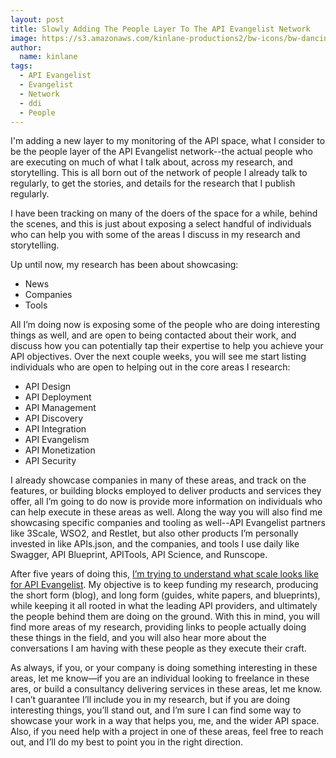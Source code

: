 ```yaml
---
layout: post
title: Slowly Adding The People Layer To The API Evangelist Network
image: https://s3.amazonaws.com/kinlane-productions2/bw-icons/bw-dancing.png
author:
  name: kinlane
tags:
  - API Evangelist
  - Evangelist
  - Network
  - ddi
  - People
---
```

I'm adding a new layer to my monitoring of the API space, what I consider to be the people layer of the API Evangelist network--the actual people who are executing on much of what I talk about, across my research, and storytelling. This is all born out of the network of people I already talk to regularly, to get the stories, and details for the research that I publish regularly.

I have been tracking on many of the doers of the space for a while, behind the scenes, and this is just about exposing a select handful of individuals who can help you with some of the areas I discuss in my research and storytelling.

Up until now, my research has been about showcasing:

*   News
*   Companies
*   Tools

All I’m doing now is exposing some of the people who are doing interesting things as well, and are open to being contacted about their work, and discuss how you can potentially tap their expertise to help you achieve your API objectives. Over the next couple weeks, you will see me start listing individuals who are open to helping out in the core areas I research:

*   API Design
*   API Deployment
*   API Management
*   API Discovery
*   API Integration
*   API Evangelism
*   API Monetization
*   API Security

I already showcase companies in many of these areas, and track on the features, or building blocks employed to deliver products and services they offer, all I’m going to do now is provide more information on individuals who can help execute in these areas as well. Along the way you will also find me showcasing specific companies and tooling as well--API Evangelist partners like 3Scale, WSO2, and Restlet, but also other products I’m personally invested in like APIs.json, and the companies, and tools I use daily like Swagger, API Blueprint, APITools, API Science, and Runscope.

After five years of doing this, [I’m trying to understand what scale looks like for API Evangelist](http://apievangelist.com/2015/02/23/scaling-what-i-do-at-api-evangelist/). My objective is to keep funding my research, producing the short form (blog), and long form (guides, white papers, and blueprints), while keeping it all rooted in what the leading API providers, and ultimately the people behind them are doing on the ground. With this in mind, you will find more areas of my research, providing links to people actually doing these things in the field, and you will also hear more about the conversations I am having with these people as they execute their craft.

As always, if you, or your company is doing something interesting in these areas, let me know—if you are an individual looking to freelance in these ares, or build a consultancy delivering services in these areas, let me know. I can’t guarantee I’ll include you in my research, but if you are doing interesting things, you’ll stand out, and I’m sure I can find some way to showcase your work in a way that helps you, me, and the wider API space. Also, if you need help with a project in one of these areas, feel free to reach out, and I’ll do my best to point you in the right direction.